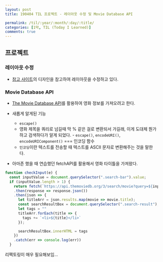 ```yaml
---
layout: post
title: 190404 TIL 프로젝트 - 레이아웃 수정 및 Movie Database API

permalink: /til/:year/:month/:day/:title/
categories: [1막, TIL (Today I Learned)]
comments: true
---
```


## **프로젝트**

### **레이아웃 수정**

- [참고 사이트](https://skempin.github.io/reactjs-tmdb-app/)의 디자인을 참고하여 레이아웃을 수정하고 있다.


### **Movie Database API**

- [The Movie Database API](https://developers.themoviedb.org/3/getting-started/introduction)를 활용하여 영화 정보를 가져오려고 한다. 

- 새롭게 알게된 기능
	- `escape()`
	- 영화 제목을 쿼리로 넘길때 막 % 같은 걸로 변환되서 가길래, 이게 도대체 뭔가 하고 검색하다가 알게 되었다. -  `escape()`, `encodeURI()`, `encodeURIComponent()` === 인코딩 함수
	- `인코딩`이란 텍스트를 전송할 때 텍스트를 ASCII 문자로 변환해주는 것을 말한다. 

- 아마존 했을 때 연습했던 fetchAPI를 활용해서 영화 타이틀을 가져왔다. 

```javascript
function checkInput(e) {
  const inputValue = document.querySelector(".search-bar").value;
  if (inputValue.length > 1) {
    return fetch(`https://api.themoviedb.org/3/search/movie?query=${inputValue}&api_key={APIkey}&language=ko-KR`)
    .then(response => response.json())
    .then(json => {
      let titleArr = json.results.map(movie => movie.title);
      const searchResultBox = document.querySelector(".search-result");
      let tags = ""
      titleArr.forEach(title => {
        tags += `<li>${title}</li>`
      });

      searchResultBox.innerHTML = tags
    })
    .catch(err => console.log(err))
  }
  ```
  리팩토링이 매우 필요해보임...
